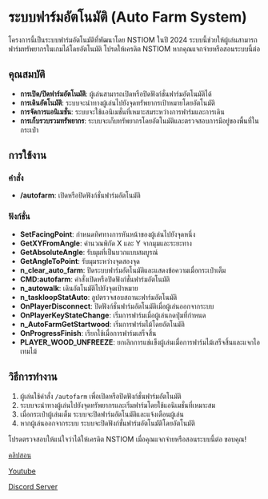 # ระบบฟาร์มอัตโนมัติ (Auto Farm System)

โครงการนี้เป็นระบบฟาร์มอัตโนมัติที่พัฒนาโดย NSTIOM ในปี 2024 ระบบนี้ช่วยให้ผู้เล่นสามารถฟาร์มทรัพยากรในเกมได้โดยอัตโนมัติ โปรดให้เครดิต NSTIOM หากคุณแจกจ่ายหรือสอนระบบนี้ต่อ

## คุณสมบัติ

- **การเปิด/ปิดฟาร์มอัตโนมัติ**: ผู้เล่นสามารถเปิดหรือปิดฟังก์ชั่นฟาร์มอัตโนมัติได้
- **การเดินอัตโนมัติ**: ระบบจะนำทางผู้เล่นไปยังจุดทรัพยากรเป้าหมายโดยอัตโนมัติ
- **การจัดการแอนิเมชั่น**: ระบบจะใช้แอนิเมชั่นที่เหมาะสมระหว่างการฟาร์มและการเดิน
- **การเก็บรวบรวมทรัพยากร**: ระบบจะเก็บทรัพยากรโดยอัตโนมัติและตรวจสอบการมีอยู่ของพื้นที่ในกระเป๋า

## การใช้งาน

### คำสั่ง

- **/autofarm**: เปิดหรือปิดฟังก์ชั่นฟาร์มอัตโนมัติ

### ฟังก์ชั่น

- **SetFacingPoint**: กำหนดทิศทางการหันหน้าของผู้เล่นไปยังจุดหนึ่ง
- **GetXYFromAngle**: คำนวณพิกัด X และ Y จากมุมและระยะทาง
- **GetAbsoluteAngle**: รับมุมที่เป็นบวกแบบสมบูรณ์
- **GetAngleToPoint**: รับมุมระหว่างจุดสองจุด
- **n_clear_auto_farm**: ปิดระบบฟาร์มอัตโนมัติและแสดงข้อความเมื่อกระเป๋าเต็ม
- **CMD:autofarm**: คำสั่งเปิดหรือปิดฟังก์ชั่นฟาร์มอัตโนมัติ
- **n_autowalk**: เดินอัตโนมัติไปยังจุดเป้าหมาย
- **n_taskloopStatAuto**: ลูปตรวจสอบสถานะฟาร์มอัตโนมัติ
- **OnPlayerDisconnect**: ปิดฟังก์ชั่นฟาร์มอัตโนมัติเมื่อผู้เล่นออกจากระบบ
- **OnPlayerKeyStateChange**: เริ่มการฟาร์มเมื่อผู้เล่นกดปุ่มที่กำหนด
- **n_AutoFarmGetStartwood**: เริ่มการฟาร์มไม้โดยอัตโนมัติ
- **OnProgressFinish**: เรียกใช้เมื่อการฟาร์มเสร็จสิ้น
- **PLAYER_WOOD_UNFREEZE**: ยกเลิกการแช่แข็งผู้เล่นเมื่อการฟาร์มไม้เสร็จสิ้นและแจกไอเทมไม้

## วิธีการทำงาน

1. ผู้เล่นใช้คำสั่ง `/autofarm` เพื่อเปิดหรือปิดฟังก์ชั่นฟาร์มอัตโนมัติ
2. ระบบจะนำทางผู้เล่นไปยังจุดทรัพยากรและเริ่มฟาร์มโดยใช้แอนิเมชั่นที่เหมาะสม
3. เมื่อกระเป๋าผู้เล่นเต็ม ระบบจะปิดฟาร์มอัตโนมัติและแจ้งเตือนผู้เล่น
4. หากผู้เล่นออกจากระบบ ระบบจะปิดฟังก์ชั่นฟาร์มอัตโนมัติโดยอัตโนมัติ

โปรดตรวจสอบให้แน่ใจว่าได้ให้เครดิต NSTIOM เมื่อคุณแจกจ่ายหรือสอนระบบนี้ต่อ ขอบคุณ!

[คลิปสอน](URL)

[Youtube](https://www.youtube.com/@NSTIOM)

[Discord Server](https://discord.gg/TQkptZCrSY)
